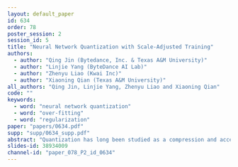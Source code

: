 ```yaml
---
layout: default_paper
id: 634
order: 78
poster_session: 2
session_id: 5
title: "Neural Network Quantization with Scale-Adjusted Training"
authors:
  - author: "Qing Jin (Bytedance, Inc. & Texas A&M University)"
  - author: "Linjie Yang (ByteDance AI Lab)"
  - author: "Zhenyu Liao (Kwai Inc)"
  - author: "Xiaoning Qian (Texas A&M University)"
all_authors: "Qing Jin, Linjie Yang, Zhenyu Liao and Xiaoning Qian"
code: ""
keywords:
  - word: "neural network quantization"
  - word: "over-fitting"
  - word: "regularization"
paper: "papers/0634.pdf"
supp: "supp/0634_supp.pdf"
abstract: "Quantization has long been studied as a compression and accelerating technique for deep neural networks due to its potential on reducing model size and computational costs, for both general hardware, such as DSP, CPU or GPU, and customized devices with flexible bit-width configurations, including FPGA and ASIC. However, previous works generally achieve network quantization by sacrificing on prediction accuracy with respect to their full-precision counterparts. In this paper, we investigate the underlying mechanism of such performance degeneration based on previous work of parameterized clipping activation (PACT). We find that the key factor is the weight scale in the last layer. Instead of aligning weight distributions of quantized and full-precision models, as generally suggested in the literature, the main issue is that large scale can cause over-fitting problem. We propose a technique called scale-adjusted training (SAT) by directly scaling down weights in the last layer to alleviate such over-fitting. With the proposed technique, quantized networks can demonstrate better performance than their full-precision counter-parts, and we achieve state-of-the-art accuracy with consistent improvement over previous quantization methods for light weight models including MobileNet V1/V2 on ImageNet classification."
slides-id: 38934009
channel-id: "paper_078_P2_id_0634"
---
```

